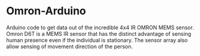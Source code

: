 # Omron-Arduino
Arduino code to get data out of the incredible 4x4 IR OMRON MEMS sensor.
Omron D6T is a MEMS IR sensor that has the distinct advantage of sensing human presence even if the individual is stationary. The sensor array also allow sensing of movement direction of the person.
